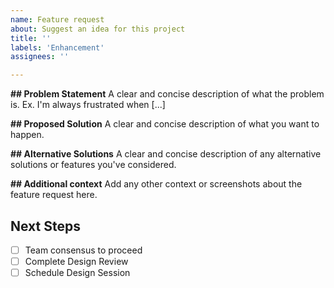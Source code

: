 ```yaml
---
name: Feature request
about: Suggest an idea for this project
title: ''
labels: 'Enhancement'
assignees: ''

---
```


**## Problem Statement**
A clear and concise description of what the problem is. Ex. I'm always frustrated when [...]

**## Proposed Solution**
A clear and concise description of what you want to happen.

**## Alternative Solutions**
A clear and concise description of any alternative solutions or features you've considered.

**## Additional context**
Add any other context or screenshots about the feature request here.

## Next Steps
- [ ] Team consensus to proceed 
- [ ] Complete Design Review
- [ ] Schedule Design Session
